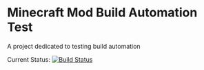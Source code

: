 # Minecraft Mod Build Automation Test 
A project dedicated to testing build automation

Current Status:
[![Build Status](https://drone.io/github.com/LNETeam/Java-Build-Test/status.png)](https://drone.io/github.com/LNETeam/Java-Build-Test/latest)
